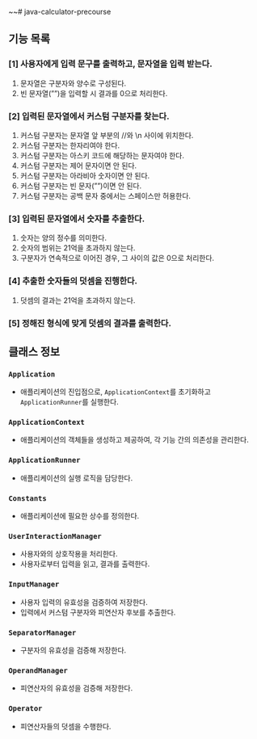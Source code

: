 ~~# java-calculator-precourse

## 기능 목록

### [1] 사용자에게 입력 문구를 출력하고, 문자열을 입력 받는다.

1. 문자열은 구분자와 양수로 구성된다.
2. 빈 문자열(””)을 입력할 시 결과를 0으로 처리한다.

### [2] 입력된 문자열에서 커스텀 구분자를 찾는다.

1. 커스텀 구분자는 문자열 앞 부분의 //와 \n 사이에 위치한다.
2. 커스텀 구분자는 한자리여야 한다.
3. 커스텀 구분자는 아스키 코드에 해당하는 문자여야 한다.
4. 커스텀 구분자는 제어 문자이면 안 된다.
5. 커스텀 구분자는 아라비아 숫자이면 안 된다.
6. 커스텀 구분자는 빈 문자(””)이면 안 된다.
7. 커스텀 구분자는 공백 문자 중에서는 스페이스만 허용한다.

### [3] 입력된 문자열에서 숫자를 추출한다.

1. 숫자는 양의 정수를 의미한다.
2. 숫자의 범위는 21억을 초과하지 않는다.
3. 구분자가 연속적으로 이어진 경우, 그 사이의 값은 0으로 처리한다.

### [4] 추출한 숫자들의 덧셈을 진행한다.

1. 덧셈의 결과는 21억을 초과하지 않는다.

### [5] 정해진 형식에 맞게 덧셈의 결과를 출력한다.

## 클래스 정보

### `Application`

- 애플리케이션의 진입점으로, `ApplicationContext`를 초기화하고 `ApplicationRunner`를 실행한다.

### `ApplicationContext`

- 애플리케이션의 객체들을 생성하고 제공하여, 각 기능 간의 의존성을 관리한다.

### `ApplicationRunner`

- 애플리케이션의 실행 로직을 담당한다.

### `Constants`

- 애플리케이션에 필요한 상수를 정의한다.

### `UserInteractionManager`

- 사용자와의 상호작용을 처리한다.
- 사용자로부터 입력을 읽고, 결과를 출력한다.

### `InputManager`

- 사용자 입력의 유효성을 검증하여 저장한다.
- 입력에서 커스텀 구분자와 피연산자 후보를 추출한다.

### `SeparatorManager`

- 구분자의 유효성을 검증해 저장한다.

### `OperandManager`

- 피연산자의 유효성을 검증해 저장한다.

### `Operator`

- 피연산자들의 덧셈을 수행한다.

